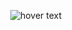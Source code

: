  <p align="center">
  <img src="https://github.com/Alaasamy2023/Breadcrumbshotel_management_v1_odoo/hotel_management_v1_odoo/tree/main/screen/1.png" title="hover text">

 

 </p>
